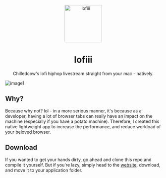 <p align="center">
    <img src="https://i.ibb.co/DW6Wcs9/appstore.png" alt="lofiii" width="120">
</p>
<h1 align="center">lofiii</h1>
<p align="center">Chilledcow's lofi hiphop livestream straight from your mac - natively.</p>

![image1](/images/image1.png)

## Why?
Because why not? lol - in a more serious manner, it's because as a developer, having a lot of browser tabs can really have an impact on the machine
(especially if you have a potato machine). Therefore, I created this native lightweight app to increase the performance, and reduce workload of your beloved browser.

## Download
If you wanted to get your hands dirty, go ahead and clone this repo and compile it yourself. But if you're lazy, simply head to the [website](https://kevinweb.tech/lofiii/), download, and move it to your application folder.
